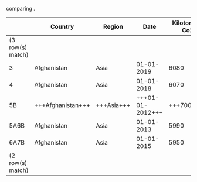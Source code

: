 comparing .

|      | Country           | Region     | Date             | Kilotons of Co2 | Metric Tons Per Capita |
| ---- | ----------------- | ---------- | ---------------- | --------------- | ---------------------- |
| (3 row(s) match) |
| 3    | Afghanistan       | Asia       | 01-01-2019       | 6080            | 0.16                   |
| 4    | Afghanistan       | Asia       | 01-01-2018       | 6070            | 0.17                   |
| 5B   | +++Afghanistan+++ | +++Asia+++ | +++01-01-2012+++ | +++7000+++      | +++0.22+++             |
| 5A6B | Afghanistan       | Asia       | 01-01-2013       | 5990            | 0.19                   |
| 6A7B | Afghanistan       | Asia       | 01-01-2015       | 5950            | 0.18                   |
| (2 row(s) match) |
